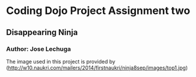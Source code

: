 # Coding Dojo Project Assignment two
## Disappearing Ninja
### Author: Jose Lechuga


The image used in this project is provided by (http://w10.naukri.com/mailers/2014/firstnaukri/ninja8sep/images/top1.jpg)
